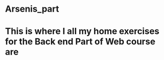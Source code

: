 # Arsenis_part
<h1> This is where I all my home exercises for the Back end Part of Web course are </h1>
